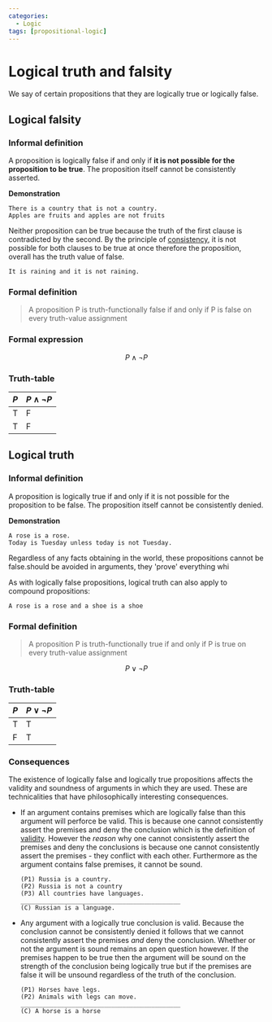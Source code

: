 ```yaml
---
categories:
  - Logic
tags: [propositional-logic]
---
```


# Logical truth and falsity

We say of certain propositions that they are logically true or logically false.

## Logical falsity

### Informal definition

A proposition is logically false if and only if **it is not possible for the
proposition to be true**. The proposition itself cannot be consistently
asserted.

**Demonstration**

```
There is a country that is not a country.
Apples are fruits and apples are not fruits
```

Neither proposition can be true because the truth of the first clause is
contradicted by the second. By the principle of
[consistency](Logical_consistency.md), it is not
possible for both clauses to be true at once therefore the proposition, overall
has the truth value of false.

```
It is raining and it is not raining.
```

### Formal definition

> A proposition P is truth-functionally false if and only if P is false on every
> truth-value assignment

### Formal expression

$$ P \land \lnot P $$

### Truth-table

| $P$ | $P \land \lnot P$ |
| --- | ----------------- |
| T   | F                 |
| T   | F                 |

## Logical truth

### Informal definition

A proposition is logically true if and only if it is not possible for the
proposition to be false. The proposition itself cannot be consistently denied.

**Demonstration**

```
A rose is a rose.
Today is Tuesday unless today is not Tuesday.
```

Regardless of any facts obtaining in the world, these propositions cannot be
false.should be avoided in arguments, they 'prove' everything whi

As with logically false propositions, logical truth can also apply to compound
propositions:

```
A rose is a rose and a shoe is a shoe
```

### Formal definition

> A proposition P is truth-functionally true if and only if P is true on every
> truth-value assignment

$$ P \lor \lnot P$$

### Truth-table

| $P$ | $P \lor \lnot P$ |
| --- | ---------------- |
| T   | T                |
| F   | T                |

### Consequences

The existence of logically false and logically true propositions affects the
validity and soundness of arguments in which they are used. These are
technicalities that have philosophically interesting consequences.

- If an argument contains premises which are logically false than this argument
  will perforce be valid. This is because one cannot consistently assert the
  premises and deny the conclusion which is the definition of
  [validity](Validity_and_entailment.md). However the
  _reason_ why one cannot consistently assert the premises and deny the
  conclusions is because one cannot consistently assert the premises - they
  conflict with each other. Furthermore as the argument contains false premises,
  it cannot be sound.

  ```
  (P1) Russia is a country.
  (P2) Russia is not a country
  (P3) All countries have languages.
  ____________________________________________
  (C) Russian is a language.
  ```

- Any argument with a logically true conclusion is valid. Because the conclusion
  cannot be consistently denied it follows that we cannot consistently assert
  the premises _and_ deny the conclusion. Whether or not the argument is sound
  remains an open question however. If the premises happen to be true then the
  argument will be sound on the strength of the conclusion being logically true
  but if the premises are false it will be unsound regardless of the truth of
  the conclusion.

  ```
  (P1) Horses have legs.
  (P2) Animals with legs can move.
  ____________________________________________
  (C) A horse is a horse
  ```
